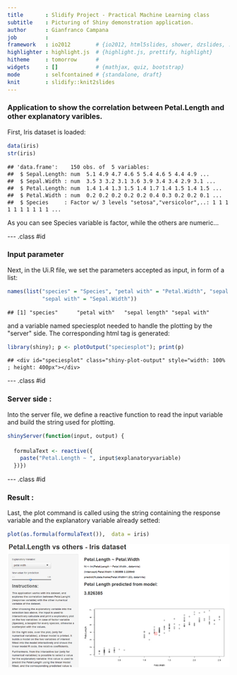```yaml
---
title       : Slidify Project - Practical Machine Learning class 
subtitle    : Picturing of Shiny demonstration application.
author      : Gianfranco Campana
job         : 
framework   : io2012        # {io2012, html5slides, shower, dzslides, ...}
highlighter : highlight.js  # {highlight.js, prettify, highlight}
hitheme     : tomorrow      # 
widgets     : []            # {mathjax, quiz, bootstrap}
mode        : selfcontained # {standalone, draft}
knit        : slidify::knit2slides
---
```


### Application to show the correlation between Petal.Length and other explanatory varibles.

First, Iris dataset is loaded: 

```r
data(iris)
str(iris)
```

```
## 'data.frame':	150 obs. of  5 variables:
##  $ Sepal.Length: num  5.1 4.9 4.7 4.6 5 5.4 4.6 5 4.4 4.9 ...
##  $ Sepal.Width : num  3.5 3 3.2 3.1 3.6 3.9 3.4 3.4 2.9 3.1 ...
##  $ Petal.Length: num  1.4 1.4 1.3 1.5 1.4 1.7 1.4 1.5 1.4 1.5 ...
##  $ Petal.Width : num  0.2 0.2 0.2 0.2 0.2 0.4 0.3 0.2 0.2 0.1 ...
##  $ Species     : Factor w/ 3 levels "setosa","versicolor",..: 1 1 1 1 1 1 1 1 1 1 ...
```
As you can see Species variable is factor, while the others are numeric... 

--- .class #id 


### Input parameter

Next, in the Ui.R file, we set the parameters accepted as input, in form of a list: 


```r
names(list("species" = "Species", "petal with" = "Petal.Width", "sepal length" = "Sepal.Length", 
           "sepal with" = "Sepal.Width"))
```

```
## [1] "species"      "petal with"   "sepal length" "sepal with"
```
and a variable named speciesplot needed to handle the plotting by the "server" side. The corresponding html tag is generated:

```r
library(shiny); p <- plotOutput("speciesplot"); print(p)
```

```
## <div id="speciesplot" class="shiny-plot-output" style="width: 100% ; height: 400px"></div>
```

--- .class #id 

### Server side :

Into the server file, we define a reactive function to read the input variable and build the string used for plotting. 


```r
shinyServer(function(input, output) {
  
  formulaText <- reactive({
    paste("Petal.Length ~ ", input$explanatoryvariable)
  })})
```

--- .class #id 

### Result :
Last, the plot command is called using the string containing the response variable and the explanatory variable already setted:

```r
plot(as.formula(formulaText()),  data = iris)
```

<div><img src="./assets/img/img.jpg"></div>

